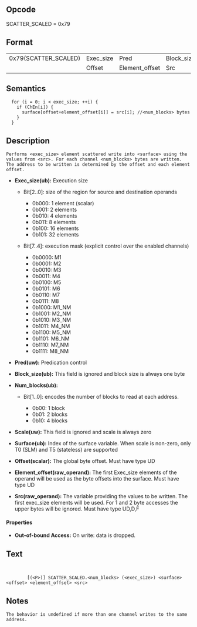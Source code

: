 <!---======================= begin_copyright_notice ============================

Copyright (c) 2019-2021 Intel Corporation

Permission is hereby granted, free of charge, to any person obtaining a copy
of this software and associated documentation files (the "Software"),
to deal in the Software without restriction, including without limitation
the rights to use, copy, modify, merge, publish, distribute, sublicense,
and/or sell copies of the Software, and to permit persons to whom
the Software is furnished to do so, subject to the following conditions:

The above copyright notice and this permission notice shall be included
in all copies or substantial portions of the Software.

THE SOFTWARE IS PROVIDED "AS IS", WITHOUT WARRANTY OF ANY KIND, EXPRESS OR
IMPLIED, INCLUDING BUT NOT LIMITED TO THE WARRANTIES OF MERCHANTABILITY,
FITNESS FOR A PARTICULAR PURPOSE AND NONINFRINGEMENT. IN NO EVENT SHALL THE
AUTHORS OR COPYRIGHT HOLDERS BE LIABLE FOR ANY CLAIM, DAMAGES OR OTHER
LIABILITY, WHETHER IN AN ACTION OF CONTRACT, TORT OR OTHERWISE, ARISING
FROM, OUT OF OR IN CONNECTION WITH THE SOFTWARE OR THE USE OR OTHER DEALINGS
IN THE SOFTWARE.

============================= end_copyright_notice ==========================-->

 

## Opcode

  SCATTER_SCALED = 0x79

## Format

| | | | | | | |
| --- | --- | --- | --- | --- | --- | --- |
| 0x79(SCATTER_SCALED) | Exec_size | Pred           | Block_size | Num_blocks | Scale | Surface |
|                      | Offset    | Element_offset | Src        |            |       |         |


## Semantics




      for (i = 0; i < exec_size; ++i) {
        if (ChEn[i]) {
          surface[offset+element_offset[i]] = src[i]; //<num_blocks> bytes
        }
      }

## Description


    Performs <exec_size> element scattered write into <surface> using the values from <src>. For each channel <num_blocks> bytes are written. The address to be written is determined by the offset and each element offset.

- **Exec_size(ub):** Execution size
 
  - Bit[2..0]: size of the region for source and destination operands
 
    - 0b000:  1 element (scalar) 
    - 0b001:  2 elements 
    - 0b010:  4 elements 
    - 0b011:  8 elements 
    - 0b100:  16 elements 
    - 0b101:  32 elements 
  - Bit[7..4]: execution mask (explicit control over the enabled channels)
 
    - 0b0000:  M1 
    - 0b0001:  M2 
    - 0b0010:  M3 
    - 0b0011:  M4 
    - 0b0100:  M5 
    - 0b0101:  M6 
    - 0b0110:  M7 
    - 0b0111:  M8 
    - 0b1000:  M1_NM 
    - 0b1001:  M2_NM 
    - 0b1010:  M3_NM 
    - 0b1011:  M4_NM 
    - 0b1100:  M5_NM 
    - 0b1101:  M6_NM 
    - 0b1110:  M7_NM 
    - 0b1111:  M8_NM
- **Pred(uw):** Predication control

- **Block_size(ub):** This field is ignored and block size is always one byte

- **Num_blocks(ub):** 
 
  - Bit[1..0]: encodes the number of blocks to read at each address.
 
    - 0b00:  1 block 
    - 0b01:  2 blocks 
    - 0b10:  4 blocks
- **Scale(uw):** This field is ignored and scale is always zero

- **Surface(ub):** Index of the surface variable.  When scale is non-zero, only T0 (SLM) and T5 (stateless) are supported

- **Offset(scalar):** The global byte offset. Must have type UD

- **Element_offset(raw_operand):** The first Exec_size elements of the operand will be used as the byte offsets into the surface. Must have type UD

- **Src(raw_operand):** The variable providing the values to be written. The first exec_size elements will be used. For 1 and 2 byte accesses the upper bytes will be ignored. Must have type UD,D,F

#### Properties
- **Out-of-bound Access:** On write: data is dropped.


## Text
```
    

		[(<P>)] SCATTER_SCALED.<num_blocks> (<exec_size>) <surface> <offset> <element_offset> <src>
```



## Notes



    The behavior is undefined if more than one channel writes to the same address.
